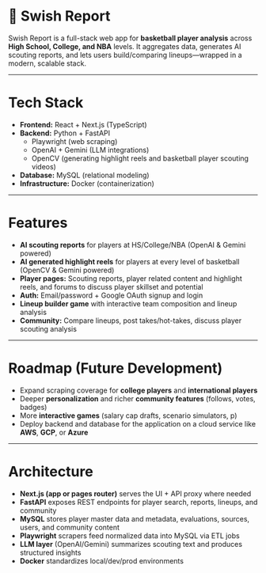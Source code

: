 # 🏀 Swish Report

Swish Report is a full-stack web app for **basketball player analysis** across **High School, College, and NBA** levels. It aggregates data, generates AI scouting reports, and lets users build/comparing lineups—wrapped in a modern, scalable stack.

---

# Tech Stack

- **Frontend:** React + Next.js (TypeScript)
- **Backend:** Python + FastAPI
  - Playwright (web scraping)
  - OpenAI + Gemini (LLM integrations)
  - OpenCV (generating highlight reels and basketball player scouting videos)
- **Database:** MySQL (relational modeling)
- **Infrastructure:** Docker (containerization)

---

# Features

- **AI scouting reports** for players at HS/College/NBA (OpenAI & Gemini powered)
- **AI generated highlight reels** for players at every level of basketball (OpenCV & Gemini powered)
- **Player pages:** Scouting reports, player related content and highlight reels, and forums to discuss player skillset and potential
- **Auth:** Email/password + Google OAuth signup and login
- **Lineup builder game** with interactive team composition and lineup analysis
- **Community:** Compare lineups, post takes/hot-takes, discuss player scouting analysis

---

# Roadmap (Future Development)

- Expand scraping coverage for **college players** and **international players**
- Deeper **personalization** and richer **community features** (follows, votes, badges)
- More **interactive games** (salary cap drafts, scenario simulators, p)
- Deploy backend and database for the application on a cloud service like **AWS**, **GCP**, or **Azure**

---

# Architecture

- **Next.js (app or pages router)** serves the UI + API proxy where needed
- **FastAPI** exposes REST endpoints for player search, reports, lineups, and community
- **MySQL** stores player master data and metadata, evaluations, sources, users, and community content
- **Playwright** scrapers feed normalized data into MySQL via ETL jobs
- **LLM layer** (OpenAI/Gemini) summarizes scouting text and produces structured insights
- **Docker** standardizes local/dev/prod environments

